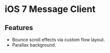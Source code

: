 iOS 7 Message Client
============

## Features

- Bounce scroll effects via custom flow layout.
- Parallax background.